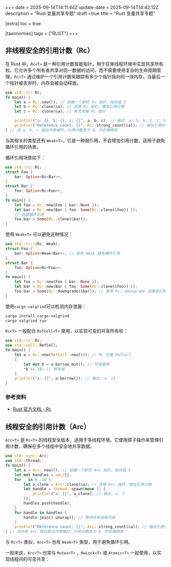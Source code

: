 +++
date = 2025-09-14T14:11:44Z
update-date = 2025-09-14T14:42:12Z
description = "Rust 变量共享专题"
draft =true 
title = "Rust 变量共享专题"

[extra]
toc = true

[taxonomies]
tags = ["RUST"]
+++

## 非线程安全的引用计数（Rc）

在 Rust 中，`Rc<T>` 是一种引用计数智能指针，用于在单线程环境中实现共享所有权。它允许多个所有者共享对同一数据的访问，而不需要使用复杂的生命周期管理。`Rc<T>` 通过维护一个引用计数来跟踪有多少个指针指向同一块内存，当最后一个指针被丢弃时，内存会被自动释放。

```rust
use std::rc::Rc;
fn main() {
    let a = Rc::new(5); // 创建一个新的 Rc 指针，指向值 5
    let b = Rc::clone(&a); // 克隆 Rc 指针，增加引用计数
    let c = Rc::clone(&a); // 再次克隆 Rc 指针

    println!("a: {}, b: {}, c: {}", a, b, c); // 输出: a: 5, b: 5, c: 5
    println!("Reference count: {}", Rc::strong_count(&a)); // 输出引用计数
} // 当 a, b, c 超出作用域时，引用计数变为 0，内存被释放
```

与其相关的类型还有 `Weak<T>`，它是一种弱引用，不会增加引用计数，适用于避免循环引用的场景。

循环引用场景如下：

```rust
use std::rc::Rc;
struct Foo {
    bar: Option<Rc<Bar>>,
}
struct Bar {
    foo: Option<Rc<Foo>>,
}
fn main() {
    let foo = Rc::new(Foo { bar: None });
    let bar = Rc::new(Bar { foo: Some(Rc::clone(&foo)) });
    // 创建循环引用
    foo.bar = Some(Rc::clone(&bar));
}
```

使用 `Weak<T>` 可以避免这种情况：

```rust
use std::rc::{Rc, Weak};
struct Foo {
    bar: Option<Weak<Bar>>, // 使用 Weak 避免循环引用
}
struct Bar {
    foo: Option<Rc<Foo>>,
}
fn main() {
    let foo = Rc::new(Foo { bar: None });
    let bar = Rc::new(Bar { foo: Some(Rc::clone(&foo)) });
    foo.bar = Some(Rc::downgrade(&bar)); // 使用 Rc::downgrade 创建弱引用
}
```

使用`cargo-valgrind`可以检测内存泄漏：

```bash
cargo install cargo-valgrind
cargo valgrind run
```

`Rc<T>` 一般配合 `RefCell<T>` 使用，以实现可变的共享所有权：

```rust
use std::rc::Rc;
use std::cell::RefCell;
fn main() {
    let a = Rc::new(RefCell::new(5)); // Rc 包裹 RefCell
    {
        let mut b = a.borrow_mut(); // 可变借用
        *b += 10; // 修改值
    }
    println!("a: {}", a.borrow()); // 输出: a: 15
}
```

### 参考资料

- [Rust 官方文档 - Rc](https://doc.rust-lang.org/std/rc/index.html)

## 线程安全的引用计数（Arc）

`Arc<T>` 是 `Rc<T>` 的线程安全版本，适用于多线程环境。它使用原子操作来管理引用计数，确保在多个线程中安全地共享数据。

```rust
use std::sync::Arc;
use std::thread;
fn main() {
    let a = Arc::new(5); // 创建一个新的 Arc 指针，指向值 5
    let mut handles = vec![];
    for _ in 0..10 {
        let a_clone = Arc::clone(&a); // 克隆 Arc 指针，增加引用计数
        let handle = thread::spawn(move || {
            println!("a: {}", a_clone); // 输出: a: 5
        });
        handles.push(handle);
    }
    for handle in handles {
        handle.join().unwrap(); // 等待所有线程完成
    }
    println!("Reference count: {}", Arc::strong_count(&a)); // 输出引用计数
} // 当所有 Arc 指针超出作用域时，引用计数变为 0，内存被释放
```

与 `Rc<T>` 类似，`Arc<T>` 也有 `Weak<T>` 类型，用于避免循环引用。

一般来说，`Arc<T>` 也常与 `Mutex<T>` ，`RwLock<T>` 或 `Atomic<T>` 一起使用，以实现线程间的可变共享：
